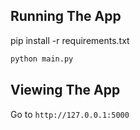 ## Running The App

pip install -r requirements.txt

```bash
python main.py
```

## Viewing The App

Go to `http://127.0.0.1:5000`
